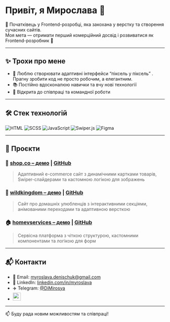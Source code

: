 # Привіт, я Мирослава 👋  

🌱 Початківець у Frontend-розробці, яка закохана у верстку та створення сучасних сайтів.  
Моя мета — отримати перший комерційний досвід і розвиватися як Frontend-розробник 🚀  

---

## ✨ Трохи про мене
- 🎨 Люблю створювати адаптивні інтерфейси “піксель у піксель” . Прагну зробити код не просто робочим, а елегантним. 
- 📚 Постійно вдосконалюю навички та вчу нові технології  
- 🤝 Відкрита до співпраці та командної роботи

---

## 🛠️ Стек технологій

![HTML](https://img.shields.io/badge/-HTML5-E34F26?style=flat&logo=html5&logoColor=white)
![SCSS](https://img.shields.io/badge/-SCSS-CC6699?style=flat&logo=sass&logoColor=white)
![JavaScript](https://img.shields.io/badge/-JavaScript-F7DF1E?style=flat&logo=javascript&logoColor=black)
![Swiper.js](https://img.shields.io/badge/-Swiper.js-6332F6?style=flat&logo=swiper&logoColor=white)
![Figma](https://img.shields.io/badge/-Figma-F24E1E?style=flat&logo=figma&logoColor=white)

---

## 💼 Проєкти

### 🛒 [shop.co – демо](https://shopco-zeta.vercel.app) | [GitHub](https://github.com/Mira-Slava1109/projects/tree/main/shop.co)
> Адаптивний e-commerce сайт з динамічними картками товарів, Swiper-слайдерами та кастомною логікою для зображень

###  🐾 [wildkingdom – демо](https://thewildkingdom.vercel.app) | [GitHub](https://github.com/Mira-Slava1109/projects/tree/main/wildkingdom)
> Сайт про домашніх улюбленців з інтерактивними секціями, анімованими переходами та адаптивною версткою

### 🏠 [homevservices – демо](https://homeservices-sage.vercel.app) | [GitHub](https://github.com/Mira-Slava1109/projects/tree/main/homeservices)
> Сервісна платформа з чіткою структурою, кастомними компонентами та логікою для форм

---

## 📬 Контакти

- 📧 Email: myroslava.denischuk@gmail.com  
- 💼 LinkedIn: [linkedin.com/in/myroslava](https://www.linkedin.com/in/myroslava-denyschuk-4571b72a1/)  
- ✈️ Telegram: [@DiMirosya](https://t.me/DiMirosya)
- <a href="https://t.me/DiMirosya">
  <img src="https://cdn.jsdelivr.net/gh/simple-icons/simple-icons/icons/telegram.svg" width="25"/>
</a>


---


📫 Буду рада новим можливостям та співпраці!
